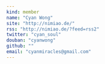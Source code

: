 ```yaml
---
kind: member
name: "Cyan Wong"
site: "http://nimiao.de/"
rss: "http://nimiao.de/?feed=rss2"
twitter: "cyan_soul"
douban: "cyanwong"
github: ""
email: "cyanmiracles@gmail.com"
---
```


